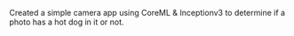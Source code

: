 Created a simple camera app using CoreML & Inceptionv3 to determine if a photo has a hot dog in it or not.
